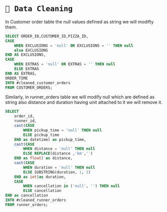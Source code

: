 # ```🔄 Data Cleaning```

In Customer order table the null values defined as string we will modifty them.

```sql
SELECT ORDER_ID,CUSTOMER_ID,PIZZA_ID,
CASE
	WHEN EXCLUSIONS = 'null' OR EXCLUSIONS = '' THEN null
	else EXCLUSIONS
END AS EXCLUSIONS,
CASE 
	WHEN EXTRAS = 'null' OR EXTRAS = '' THEN null
	ELSE EXTRAS
END AS EXTRAS, 
ORDER_TIME
INTO #cleaned_customer_orders
FROM CUSTOMER_ORDERS;
```

Similarly, in runner_orders table we will modify null which are defined as string also distance and duration having unit attached to it we will remove it.

```sql
SELECT 
    order_id,
    runner_id,
    cast(CASE 
        WHEN pickup_time = 'null' THEN null
        ELSE pickup_time
    END as datetime) as pickup_time,
    cast(CASE 
        WHEN distance = 'null' THEN null
        ELSE REPLACE(distance ,'km','')
    END as float) as distance,
    cast(CASE
        WHEN duration = 'null' THEN null
        ELSE SUBSTRING(duration, 1, 2)
    END as int)as duration,
    CASE
        WHEN cancellation in ('null', '') THEN null
        ELSE cancellation
END as cancellation
INTO #cleaned_runner_orders
FROM runner_orders;
```